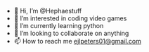 - 👋 Hi, I’m @Hephaestuff
- 👀 I’m interested in coding video games
- 🌱 I’m currently learning python
- 💞️ I’m looking to collaborate on anything
- 📫 How to reach me ejlpeters01@gmail.com

<!---
Hephaestuff/Hephaestuff is a ✨ special ✨ repository because its `README.md` (this file) appears on your GitHub profile.
You can click the Preview link to take a look at your changes.
--->
